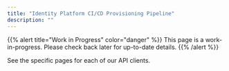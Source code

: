```yaml
---
title: "Identity Platform CI/CD Provisioning Pipeline"
description: ""
---
```


{{% alert title="Work in Progress" color="danger" %}}
This page is a work-in-progress. Please check back later for up-to-date details.
{{% /alert %}}

See the specific pages for each of our API clients.
